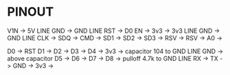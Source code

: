 # PINOUT

V1N -> 5V LINE
GND -> GND LINE
RST -> D0
EN  -> 
3v3 -> 3v3 LINE
GND -> GND LINE
CLK ->
SDQ ->
CMD ->
SD1 ->
SD2 ->
SD3 ->
RSV ->
RSV ->
A0  -> 


D0  -> RST
D1  -> 
D2  -> 
D3  -> 
D4  ->
3v3 -> capacitor 104 to GND LINE
GND -> above capacitor
D5  ->
D6  ->
D7  ->
D8  -> pulloff 4.7k to GND LINE
RX  ->
TX  ->
GND ->
3v3 ->


